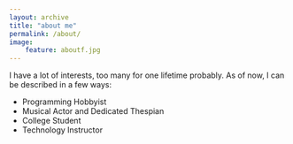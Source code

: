 ```yaml
---
layout: archive
title: "about me"
permalink: /about/
image:
    feature: aboutf.jpg
---
```


I have a lot of interests, too many for one lifetime probably. As of now, I can be described in a few ways:

* Programming Hobbyist
* Musical Actor and Dedicated Thespian
* College Student
* Technology Instructor

